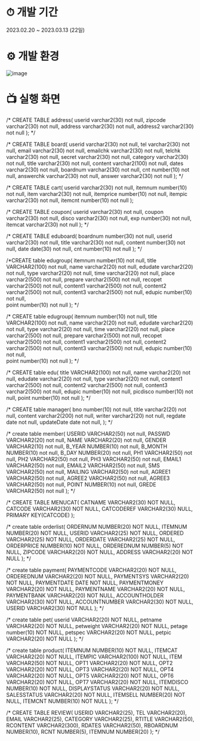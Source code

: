 # ⏱ 개발 기간
2023.02.20 ~ 2023.03.13 (22일)

# ⚙ 개발 환경 
![image](https://github.com/helmijin/DodamDodam/assets/113495471/fa5dad71-a37b-4a21-9a5a-7e47c504f253)


# 📺 실행 화면


/*
CREATE TABLE address(
userid varchar2(30) not null,
zipcode varchar2(30) not null,
address varchar2(30) not null,
address2 varchar2(30) not null
);
 */
 
 /*
CREATE TABLE board(
userid varchar2(30) not null,
tel varchar2(30) not null,
email varchar2(30) not null,
emailchk varchar2(30) not null,
telchk varchar2(30) not null,
secret varchar2(30) not null,
category varchar2(30) not null,
title varchar2(30) not null,
content varchar2(100) not null,
dates varchar2(30) not null,
boardnum varchar2(30) not null,
cnt number(10) not null,
answerchk varchar2(30) not null,
answer varchar2(30) not null
);
 */
 
  /*
CREATE TABLE cart(
userid varchar2(30) not null,
itemnum number(10) not null,
item varchar2(30) not null,
itemprice number(10) not null,
itempic varchar2(30) not null,
itemcnt number(10) not null
);

 /*
CREATE TABLE coupon(
userid varchar2(30) not null,
coupon varchar2(30) not null,
disco varchar2(30) not null,
exp number(30) not null,
itemcat varchar2(30) not null
);
 */
 
  /*
CREATE TABLE eduboard(
boardnum number(30) not null,
userid varchar2(30) not null,
title varchar2(30) not null,
content number(30) not null,
date date(30) not null,
cnt number(10) not null
);
 */
 
 /*CREATE table edugroup(
itemnum number(10) not null,
title VARCHAR2(100) not null,
name varchar2(20) not null,
edudate varchar2(20) not null,
type varchar2(20) not null,
time varchar2(20) not null,
place varchar2(500) not null,
prepare varchar2(500) not null,
recopet varchar2(500) not null,
content1 varchar2(500) not null,
content2 varchar2(500) not null,
content3 varchar2(500) not null,
edupic number(10) not null,	    
point number(10) not null
);
*/

/*
CREATE table edugroup(
itemnum number(10) not null,
title VARCHAR2(100) not null,
name varchar2(20) not null,
edudate varchar2(20) not null,
type varchar2(20) not null,
time varchar2(20) not null,
place varchar2(500) not null,
prepare varchar2(500) not null,
recopet varchar2(500) not null,
content1 varchar2(500) not null,
content2 varchar2(500) not null,
content3 varchar2(500) not null,
edupic number(10) not null,	    
point number(10) not null
);
*/  

/*
CREATE table edu(
title VARCHAR2(100) not null,
name varchar2(20) not null,
edudate varchar2(20) not null,
type varchar2(20) not null,
content1 varchar2(500) not null,
content2 varchar2(500) not null,
content3 varchar2(500) not null,
edupic number(10) not null,
picdisco number(10) not null,
point number(10) not null
);
*/

/*
CREATE table manager(
bno number(10) not null,
title varchar2(20) not null,
content varchar2(200) not null,
writer varchar2(20) not null,
regdate date not null,
updateDate date not null,
);
*/

/*
create table member(
USERID     VARCHAR2(50) not null,
PASSWD     VARCHAR2(20) not null,
NAME       VARCHAR2(20) not null,
GENDER     VARCHAR2(10) not null,
B_YEAR     NUMBER(10)   not null,
B_MONTH    NUMBER(10)   not null,
B_DAY      NUMBER(20)   not null,
PH1        VARCHAR2(50) not null,
PH2        VARCHAR2(50) not null,
PH3        VARCHAR2(50) not null,
EMAIL1     VARCHAR2(50) not null,
EMAIL2     VARCHAR2(50) not null,
SMS        VARCHAR2(50) not null,
MAILING    VARCHAR2(50) not null,
AGREE1     VARCHAR2(50) not null,
AGREE2     VARCHAR2(50) not null,
AGREE3     VARCHAR2(50) not null,
POINT      NUMBER(10)   not null,
GREDE      VARCHAR2(50) not null
);
*/

/*
CREATE TABLE MENUCAT(
CATNAME VARCHAR2(30) NOT NULL,
CATCODE VARCHAR2(30) NOT NULL,
CATCODEREF VARCHAR2(30) NULL,
PRIMARY KEY(CATCODE)
);

/*
create table orderlist(
ORDERNUM      NUMBER(20) NOT NULL,
ITEMNUM       NUMBER(20) NOT NULL,
USERID        VARCHAR2(25) NOT NULL,
ORDERED       VARCHAR2(25) NOT NULL,
ORDERDATE     VARCHAR2(25) NOT NULL,
ORDERPRICE    NUMBER(10)   NOT NULL,
ORDEREDNUM    NUMBER(5)    NOT NULL,
ZIPCODE       VARCHAR2(20) NOT NULL,
ADDRESS       VARCHAR2(20) NOT NULL
);
*/

/*
create table payment(
PAYMENTCODE      VARCHAR2(20) NOT NULL,
ORDEREDNUM       VARCHAR2(20) NOT NULL,
PAYMENTSYS       VARCHAR2(20) NOT NULL,
PAYMENTDATE      DATE         NOT NULL,
PAYMENTMONEY     VARCHAR2(20) NOT NULL,
PAYMENTNAME      VARCHAR2(20) NOT NULL,
PAYMENTBANK      VARCHAR2(20) NOT NULL,
ACCOUNTHOLDER    VARCHAR2(30) NOT NULL,
ACCOUNTNUMBER    VARCHAR2(30) NOT NULL,
USERID           VARCHAR2(30) NOT NULL
);
*/

/*
create table pet(
userid      VARCHAR2(20) NOT NULL,
petname     VARCHAR2(20) NOT NULL,
petweight   VARCHAR2(20) NOT NULL,
petage      number(10)   NOT NULL,
petspec     VARCHAR2(20) NOT NULL,
petpic      VARCHAR2(20) NOT NULL
);
*/

/*
create table product(
ITEMNUM          NUMBER(10)    NOT NULL,
ITEMCAT          VARCHAR2(20)  NOT NULL,
ITEMPIC          VARCHAR2(100) NOT NULL,
ITEM             VARCHAR2(50)  NOT NULL,
OPT1             VARCHAR2(20)  NOT NULL,
OPT2             VARCHAR2(20)  NOT NULL,
OPT3             VARCHAR2(20)  NOT NULL,
OPT4             VARCHAR2(20)  NOT NULL,
OPT5             VARCHAR2(20)  NOT NULL,
OPT6             VARCHAR2(20)  NOT NULL,
OPT7             VARCHAR2(20)  NOT NULL,
ITEMDISCO        NUMBER(10)    NOT NULL,
DISPLAYSTATUS    VARCHAR2(20)  NOT NULL,
SALESSTATUS      VARCHAR2(20)  NOT NULL,
ITEMSELL NUMBER(20) NOT NULL,
ITEMCNT          NUMBER(10) NOT NULL
);
*/

/*
 CREATE TABLE REVIEW(
USERID VARCHAR2(25),
TEL VARCHAR2(20),
EMAIL VARCHAR2(25),
CATEGORY VARCHAR2(25),
RTITLE VARCHAR2(50),
RCONTENT VARCHAR2(300),
RDATES VARCHAR2(50),
RBOARDNUM NUMBER(10),
RCNT NUMBER(5),
ITEMNUM NUMBER(20)
);
 */
